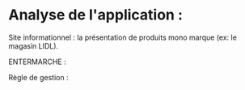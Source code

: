 # Analyse de l'application :
Site informationnel : la présentation de produits mono marque (ex: le magasin LIDL).

ENTERMARCHE :


Règle de gestion :
